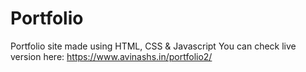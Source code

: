 # Portfolio
Portfolio site made using HTML, CSS & Javascript
You can check live version here: https://www.avinashs.in/portfolio2/
